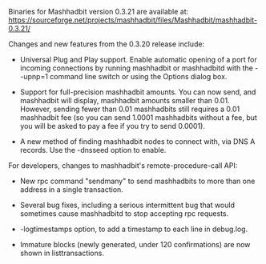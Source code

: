 Binaries for Mashhadbit version 0.3.21 are available at:
  https://sourceforge.net/projects/mashhadbit/files/Mashhadbit/mashhadbit-0.3.21/

Changes and new features from the 0.3.20 release include:

* Universal Plug and Play support.  Enable automatic opening of a port for incoming connections by running mashhadbit or mashhadbitd with the - -upnp=1 command line switch or using the Options dialog box.

* Support for full-precision mashhadbit amounts.  You can now send, and mashhadbit will display, mashhadbit amounts smaller than 0.01.  However, sending fewer than 0.01 mashhadbits still requires a 0.01 mashhadbit fee (so you can send 1.0001 mashhadbits without a fee, but you will be asked to pay a fee if you try to send 0.0001).

* A new method of finding mashhadbit nodes to connect with, via DNS A records. Use the -dnsseed option to enable.

For developers, changes to mashhadbit's remote-procedure-call API:

* New rpc command "sendmany" to send mashhadbits to more than one address in a single transaction.

* Several bug fixes, including a serious intermittent bug that would sometimes cause mashhadbitd to stop accepting rpc requests. 

* -logtimestamps option, to add a timestamp to each line in debug.log.

* Immature blocks (newly generated, under 120 confirmations) are now shown in listtransactions.
